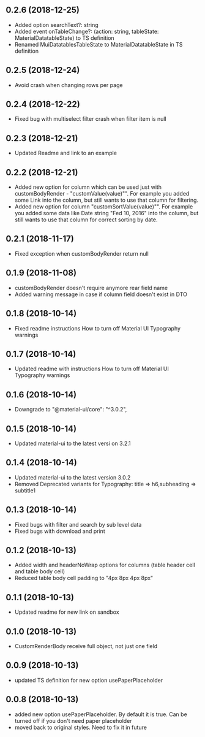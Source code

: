 <a name="0.2.6"></a>
## 0.2.6 (2018-12-25)

* Added option searchText?: string
* Added event onTableChange?: (action: string, tableState: MaterialDatatableState) to TS definition
* Renamed MuiDatatablesTableState to MaterialDatatableState in TS definition

<a name="0.2.5"></a>
## 0.2.5 (2018-12-24)

* Avoid crash when changing rows per page

<a name="0.2.4"></a>
## 0.2.4 (2018-12-22)

* Fixed bug with multiselect filter crash when filter item is null  

<a name="0.2.3"></a>
## 0.2.3 (2018-12-21)

* Updated Readme and link to an example 

<a name="0.2.2"></a>
## 0.2.2 (2018-12-21)

* Added new option for column which can be used just with customBodyRender - "customValue(value)"". For example you added some Link into the column, but still wants to use that column for filtering. 
* Added new option for column "customSortValue(value)"". For example you added some data like Date string "Fed 10, 2016" into the column, but still wants to use that column for correct sorting by date.

<a name="0.2.1"></a>
## 0.2.1 (2018-11-17)

* Fixed exception when customBodyRender return null

<a name="0.1.9"></a>
## 0.1.9 (2018-11-08)

* customBodyRender doesn't require anymore rear field name
* Added warning message in case if column field doesn't exist in DTO

<a name="0.1.8"></a>
## 0.1.8 (2018-10-14)

* Fixed readme instructions How to turn off Material UI Typography warnings

<a name="0.1.7"></a>
## 0.1.7 (2018-10-14)

* Updated readme with instructions How to turn off Material UI Typography warnings

## 0.1.6 (2018-10-14)

* Downgrade to "@material-ui/core": "^3.0.2",

## 0.1.5 (2018-10-14)

* Updated material-ui to the latest versi   on 3.2.1

<a name="0.1.4"></a>
## 0.1.4 (2018-10-14)

* Updated material-ui to the latest version 3.0.2
* Removed Deprecated variants for Typography: title => h6,subheading => subtitle1

<a name="0.1.3"></a>
## 0.1.3 (2018-10-14)

* Fixed bugs with filter and search by sub level data
* Fixed bugs with download and print 

<a name="0.1.2"></a>
## 0.1.2 (2018-10-13)

* Added width and headerNoWrap options for columns (table header cell and table body cell)
* Reduced table body cell padding to "4px 8px 4px 8px"

<a name="0.1.1"></a>
## 0.1.1 (2018-10-13)

* Updated readme for new link on sandbox

<a name="0.1.0"></a>
## 0.1.0 (2018-10-13)

* CustomRenderBody receive full object, not just one field

<a name="0.0.9"></a>
## 0.0.9 (2018-10-13)

* updated TS definition for new option usePaperPlaceholder

<a name="0.0.8"></a>
## 0.0.8 (2018-10-13)

* added new option usePaperPlaceholder. By default it is true. Can be turned off if you don't need paper placeholder
* moved back to original styles. Need to fix it in future


